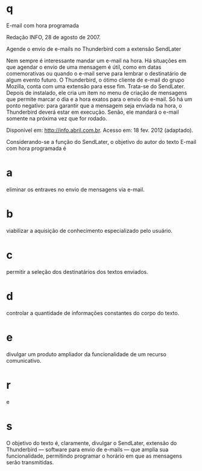 # q
E-mail com hora programada

Redação INFO, 28 de agosto de 2007.

Agende o envio de e-mails no Thunderbird com a extensão SendLater

Nem sempre é interessante mandar um e-mail na hora. Há situações em que agendar o envio de uma mensagem é útil, como em datas comemorativas ou quando o e-mail serve para lembrar o destinatário de algum evento futuro. O Thunderbird, o ótimo cliente de e-mail do grupo Mozilla, conta com uma extensão para esse fim. Trata-se do SendLater. Depois de instalado, ele cria um item no menu de criação de mensagens que permite marcar o dia e a hora exatos para o envio do e-mail. Só há um ponto negativo: para garantir que a mensagem seja enviada na hora, o Thunderbird deverá estar em execução. Senão, ele mandará o e-mail somente na próxima vez que for rodado.

Disponível em: http://info.abril.com.br. Acesso em: 18 fev. 2012 (adaptado).

Considerando-se a função do SendLater, o objetivo do autor do texto E-mail com hora programada é

# a
eliminar os entraves no envio de mensagens via e-mail.

# b
viabilizar a aquisição de conhecimento especializado pelo usuário.

# c
permitir a seleção dos destinatários dos textos enviados.

# d
controlar a quantidade de informações constantes do corpo do texto.

# e
divulgar um produto ampliador da funcionalidade de um recurso comunicativo.

# r
e

# s
O objetivo do texto é, claramente, divulgar o SendLater, extensão do Thunderbird — software para envio de e-mails — que amplia sua funcionalidade, permitindo programar o horário em que as mensagens serão transmitidas.
